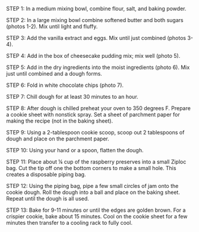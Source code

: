 
STEP 1: In a medium mixing bowl, combine flour, salt, and baking powder.

STEP 2: In a large mixing bowl combine softened butter and both sugars (photos 1-2). Mix until light and fluffy.

STEP 3: Add the vanilla extract and eggs. Mix until just combined (photos 3-4).

STEP 4: Add in the box of cheesecake pudding mix; mix well (photo 5).

STEP 5: Add in the dry ingredients into the moist ingredients (photo 6). Mix just until combined and a dough forms.

STEP 6: Fold in white chocolate chips (photo 7).

STEP 7: Chill dough for at least 30 minutes to an hour.

STEP 8: After dough is chilled preheat your oven to 350 degrees F. Prepare a cookie sheet with nonstick spray. Set a sheet of parchment paper for making the recipe (not in the baking sheet).

STEP 9: Using a 2-tablespoon cookie scoop, scoop out 2 tablespoons of dough and place on the parchment paper.

STEP 10: Using your hand or a spoon, flatten the dough.

STEP 11: Place about ¼ cup of the raspberry preserves into a small Ziploc bag. Cut the tip off one the bottom corners to make a small hole. This creates a disposable piping bag.

STEP 12: Using the piping bag, pipe a few small circles of jam onto the cookie dough. Roll the dough into a ball and place on the baking sheet. Repeat until the dough is all used.

STEP 13: Bake for 9-11 minutes or until the edges are golden brown. For a crispier cookie, bake about 15 minutes. Cool on the cookie sheet for a few minutes then transfer to a cooling rack to fully cool.